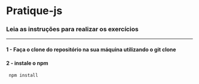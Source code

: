 # Pratique-js
### Leia as instruções para realizar os exercícios
<hr/>

#### 1 - Faça o clone do repositório na sua máquina utilizando o git clone

#### 2 - instale o npm 
```shell
 npm install
```
